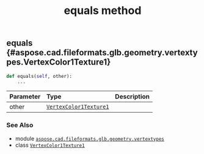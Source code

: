﻿---
title: equals method
second_title: Aspose.CAD for Python via .NET API References
description: 
type: docs
weight: 40
url: /python-net/aspose.cad.fileformats.glb.geometry.vertextypes/vertexcolor1texture1/equals/
is_root: false
---

## equals {#aspose.cad.fileformats.glb.geometry.vertextypes.VertexColor1Texture1}





```python
def equals(self, other):
    ...
```


| Parameter | Type | Description |
| :- | :- | :- |
| other | [`VertexColor1Texture1`](/cad/python-net/aspose.cad.fileformats.glb.geometry.vertextypes/vertexcolor1texture1) |  |



### See Also
* module [`aspose.cad.fileformats.glb.geometry.vertextypes`](../../)
* class [`VertexColor1Texture1`](/cad/python-net/aspose.cad.fileformats.glb.geometry.vertextypes/vertexcolor1texture1)
